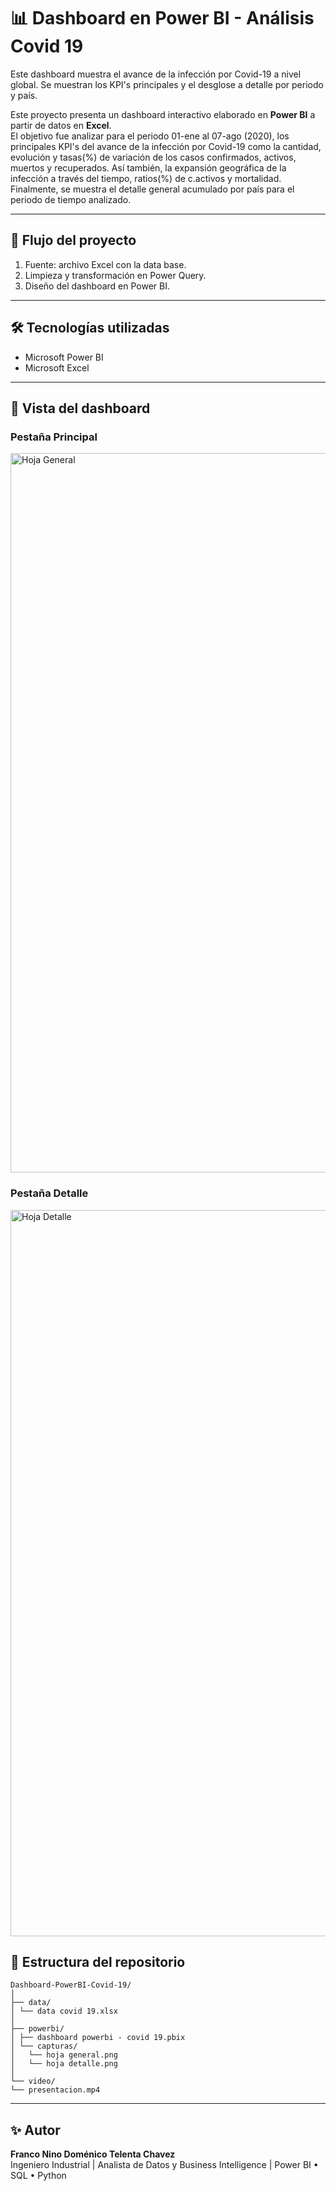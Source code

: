 # 📊 Dashboard en Power BI - Análisis Covid 19
Este dashboard muestra el avance de la infección por Covid-19 a nivel global. Se muestran los KPI's principales y el desglose a detalle por periodo y país.

Este proyecto presenta un dashboard interactivo elaborado en **Power BI** a partir de datos en **Excel**.  
El objetivo fue analizar para el periodo 01-ene al 07-ago (2020), los principales KPI's del avance de la infección por Covid-19 como la cantidad, evolución y tasas(%) de variación de los casos confirmados, activos, muertos y recuperados. 
Así también, la expansión geográfica de la infección a través del tiempo, ratios(%) de c.activos y mortalidad.
Finalmente, se muestra el detalle general acumulado por país para el periodo de tiempo analizado.

---

## 🚀 Flujo del proyecto
1. Fuente: archivo Excel con la data base.
2. Limpieza y transformación en Power Query.
3. Diseño del dashboard en Power BI.

---

## 🛠️ Tecnologías utilizadas
- Microsoft Power BI
- Microsoft Excel

---

## 📸 Vista del dashboard

### Pestaña Principal
<img width="1913" height="1151" alt="Hoja General" src="https://github.com/user-attachments/assets/8edb925b-e069-429f-b7aa-0b23d6b8fc41" />

### Pestaña Detalle
<img width="1965" height="1162" alt="Hoja Detalle" src="https://github.com/user-attachments/assets/7284ac2c-b63f-4b03-b462-c509f27884e3" />


## 📂 Estructura del repositorio

```
Dashboard-PowerBI-Covid-19/
│
├── data/
│ └── data covid 19.xlsx
│
├── powerbi/
│ ├── dashboard powerbi - covid 19.pbix
│ └── capturas/
│   └── hoja general.png
│   └── hoja detalle.png
│
└── video/
└── presentacion.mp4
```
---

## ✨ Autor
**Franco Nino Doménico Telenta Chavez**  
Ingeniero Industrial | Analista de Datos y Business Intelligence | Power BI • SQL • Python

